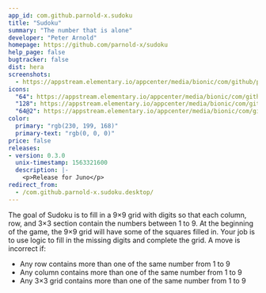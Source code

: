 ```yaml
---
app_id: com.github.parnold-x.sudoku
title: "Sudoku"
summary: "The number that is alone"
developer: "Peter Arnold"
homepage: https://github.com/parnold-x/sudoku
help_page: false
bugtracker: false
dist: hera
screenshots:
  - https://appstream.elementary.io/appcenter/media/bionic/com/github/parnold-x.sudoku/D4264594A0C0B984FCA2C3A1ABAC1C23/screenshots/image-1_orig.png
icons:
  "64": https://appstream.elementary.io/appcenter/media/bionic/com/github/parnold-x.sudoku/D4264594A0C0B984FCA2C3A1ABAC1C23/icons/64x64/com.github.parnold-x.sudoku_com.github.parnold-x.sudoku.png
  "128": https://appstream.elementary.io/appcenter/media/bionic/com/github/parnold-x.sudoku/D4264594A0C0B984FCA2C3A1ABAC1C23/icons/128x128/com.github.parnold-x.sudoku_com.github.parnold-x.sudoku.png
  "64@2": https://appstream.elementary.io/appcenter/media/bionic/com/github/parnold-x.sudoku/D4264594A0C0B984FCA2C3A1ABAC1C23/icons/64x64@2/com.github.parnold-x.sudoku_com.github.parnold-x.sudoku.png
color:
  primary: "rgb(230, 199, 168)"
  primary-text: "rgb(0, 0, 0)"
price: false
releases:
- version: 0.3.0
  unix-timestamp: 1563321600
  description: |-
    <p>Release for Juno</p>
redirect_from:
  - /com.github.parnold-x.sudoku.desktop/
---
```


<p>The goal of Sudoku is to fill in a 9×9 grid with digits so that each column, row, and 3×3 section contain the numbers between 1 to 9. At the beginning of the game, the 9×9 grid will have some of the squares filled in. Your job is to use logic to fill in the missing digits and complete the grid. A move is incorrect if:</p>
<ul>
  <li>Any row contains more than one of the same number from 1 to 9</li>
  <li>Any column contains more than one of the same number from 1 to 9</li>
  <li>Any 3×3 grid contains more than one of the same number from 1 to 9</li>
</ul>